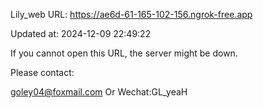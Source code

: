 Lily_web URL: https://ae6d-61-165-102-156.ngrok-free.app

Updated at: 2024-12-09 22:49:22

If you cannot open this URL, the server might be down.

Please contact: 

goley04@foxmail.com Or Wechat:GL_yeaH